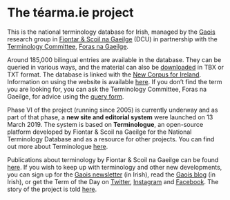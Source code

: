 # The téarma.ie project

This is the national terminology database for Irish, managed by the [Gaois](https://www.gaois.ie/) research group in [Fiontar & Scoil na Gaeilge](https://www.dcu.ie/fiontar_scoilnagaeilge/gaeilge/index.shtml) (DCU) in partnership with the [Terminology Committee](https://www.forasnagaeilge.ie/fuinn/focloireacht/), [Foras na Gaeilge](https://www.gaeilge.ie/).

Around 185,000 bilingual entries are available in the database. They can be queried in various ways, and the material can also be [downloaded](/ioslodail/) in TBX or TXT format. The database is linked with the [New Corpus for Ireland](/eolas/corpus.en). Information on using the website is available [here](/cabhair/conas-usaid.en). If you don’t find the term you are looking for, you can ask the Terminology Committee, Foras na Gaeilge, for advice using the [query form](/ceist/).

Phase VI of the project (running since 2005) is currently underway and as part of that phase, a **new site and editorial system** were launched on 13 March 2019. The system is based on **Terminologue**, an open-source platform developed by Fiontar & Scoil na Gaeilge for the National Terminology Database and as a resource for other projects. You can find out more about Terminologue [here](http://www.terminologue.org/).

Publications about terminology by Fiontar & Scoil na Gaeilge can be found [here](https://www.gaois.ie/eolas/en/publications/). If you wish to keep up with terminology and other new developments, you can sign up for the [Gaois newsletter](https://www.gaois.ie/email/en/) (in Irish), read the [Gaois blog](https://www.gaois.ie/blg/ga/) (in Irish), or get the Term of the Day on [Twitter](https://twitter.com/tearma_ie), [Instagram](https://www.instagram.com/tearma_ie/) and [Facebook](https://www.facebook.com/tearma.ie/). The story of the project is told [here](/eolas/history.en).
